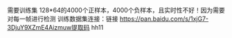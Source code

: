 需要训练集 128*64的4000个正样本，4000个负样本，且实时性不好！因为需要对每一帧进行检测
训练数据集连接：链接 https://pan.baidu.com/s/1xjG7-3DjuY9XZmE4Aizmuw提取码 hh11
